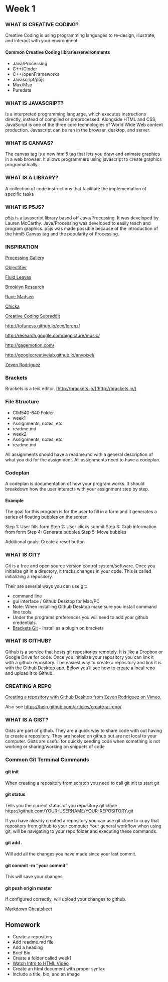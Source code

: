 # Week 1

### WHAT IS CREATIVE CODING?

Creative Coding is using programming languages to re-design, illustrate, and interact with your environment.

#### Common Creative Coding libraries/environments

* Java/Processing
* C++/Cinder
* C++/openFrameworks
* Javascript/p5js
* Max/Msp
* Puredata

### WHAT IS JAVASCRIPT?  

Is a interpreted programming language, which executes instructions directly, instead of compiled or preprocessed. Alongside HTML and CSS, JavaScript is one of the three core technologies of World Wide Web content production. Javascript can be ran in the browser, desktop, and server.

### WHAT IS CANVAS?

The canvas tag is a new html5 tag that lets you draw and animate graphics in a web browser. It allows programmers using javascript to create graphics programatically.

### WHAT IS A LIBRARY?

A collection of code instructions that facilitate the implementation of specific tasks

### WHAT IS P5JS?

p5js is a javascript library based off Java/Processing. It was developed by Lauren McCarthy. Java/Processing was developed to easily teach and program graphics. p5js was made possible because of the introduction of the html5 Canvas tag and the popularity of Processing.

### INSPIRATION

[Processing Gallery](https://processing.org/exhibition/)

[Objectifier](https://bjoernkarmann.dk/objectifier)

[Fluid Leaves](http://reinoudvanlaar.nl/project/leavespattern/)

[Brooklyn Research](http://brooklynresearch.com/projects/)

[Rune Madsen](https://runemadsen.com/)

[Chicka](http://www.imagima.com/)

[Creative Coding Subreddit](https://www.reddit.com/r/creativecoding/)

http://tofuness.github.io/eex/lorenz/

http://research.google.com/bigpicture/music/

http://gagemotion.com/

http://googlecreativelab.github.io/anypixel/

[Zeven Rodriguez](http://www.howlinwolves.com)

### Brackets

Brackets is a text editor. [http://brackets.io/](http://brackets.io/)

### File Structure

* CIM540-640 Folder
 * week1
  * Assignments, notes, etc
  * readme.md
 * week2
  * Assignments, notes, etc
  * readme.md

  All assignments should have a readme.md with a general description of what you did for the assignment. All assignments need to have a codeplan.

### Codeplan

A codeplan is documentation of how your program works. It should breakdown how the user interacts with your assignment step by step.

#### Example

The goal for this program is for the user to fill in a form and it generates a series of floating bubbles on the screen.

Step 1: User fills form
Step 2: User clicks submit
Step 3: Grab information from form
Step 4: Generate bubbles
Step 5: Move bubbles

Additional goals: Create a reset button

### WHAT IS GIT?

Git is a free and open source version control system/software. Once you initialize git in a directory, it tracks changes in your code. This is called initializing a repository.

Their are severial ways you can use git:

* command line
* gui interface / Github Desktop for Mac/PC
 * Note: When installing Github Desktop make sure you install command line tools.
 * Under the programs preferences you will need to add your github credentials.
* [Brackets Git](https://github.com/zaggino/brackets-git) - Install as a plugin on brackets

### WHAT IS GITHUB?

Github is a service that hosts git repositories remotely. It is like a Dropbox or Google Drive for code. Once you initialize your repository you can link it with a github repository. The easiest way to create a repository and link it is with the Github Desktop app. Below you’ll see how to create a local repo and upload it to Github.

### CREATING A REPO

[Creating a repository with Github Desktop from Zeven Rodriguez on Vimeo.](https://vimeo.com/230784919)

Also see https://help.github.com/articles/create-a-repo/

### WHAT IS A GIST?

Gists are part of github. They are a quick way to share code with out having to create a repository. They are hosted on github but are not local to your computer. Gists are useful for quickly sending code when something is not working or sharing/working on snippets of code


### Common Git Terminal Commands

#### git init

When creating a repository from scratch you need to call git init to start git

#### git status

Tells you the current status of you repository
git clone https://github.com/YOUR-USERNAME/YOUR-REPOSITORY.git

If you have already created a repository you can use git clone to copy that repository from github to your computer
Your general workflow when using git, will be navigating to your repo folder and executing these commands.

#### git add .

Will add all the changes you have made since your last commit.

#### git commit -m “your commit”

This will save your changes

#### git push origin master

If configured correctly, will upload your changes to github.


[Markdown Cheatsheet](https://github.com/adam-p/markdown-here/wiki/Markdown-Cheatsheet)


## Homework

* Create a repository
* Add readme.md file
* Add a heading
* Brief Bio
* Create a folder called week1
* [Watch Intro to HTML Video](https://vimeo.com/230795009)
* Create an html document with proper syntax
* Include a title, bio, and an image
